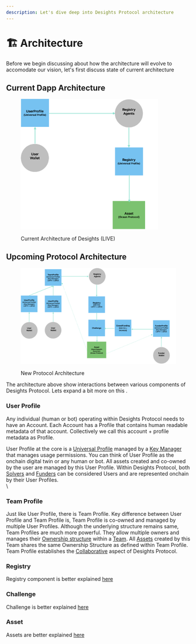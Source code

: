 ```yaml
---
description: Let's dive deep into Desights Protocol architecture
---
```


# 🏗️ Architecture

Before we begin discussing about how the architecture will evolve to accomodate our vision, let's first discuss state of current architecture

## Current Dapp Architecture

<figure><img src="../.gitbook/assets/Current-architecture.png" alt="" width="375"><figcaption><p>Current Architecture of Desights (LIVE)</p></figcaption></figure>

## Upcoming Protocol Architecture



<figure><img src="../.gitbook/assets/protocol-architecture.png" alt=""><figcaption><p>New Protocol Architecture</p></figcaption></figure>

The architecture above show interactions between various components of Desights Protocol. Lets expand a bit more on this .

### **User Profile**&#x20;

Any individual (human or bot) operating within Desights Protocol needs to have an Account. Each Account has a Profile that contains human readable metadata of that account. Collectively we call this account + profile metadata as Profile.&#x20;

User Profile at the core is a [Universal Profile](https://docs.lukso.tech/standards/universal-profile/introduction) managed by a [Key Manager](https://docs.lukso.tech/standards/universal-profile/lsp6-key-manager) that manages usage permissions. You can think of User Profile as the onchain digital twin or any human or bot. All assets created and co-owned by the user are managed by  this User Profile. Within Desights Protocol, both [Solvers](../core-components/solvers.md) and [Funders](../core-components/funders.md) can be considered Users and are represented onchain by their User Profiles.\
\


### Team Profile

Just like User Profile, there is Team Profile. Key difference between User Profile and Team Profile is, Team Profile is co-owned and managed by multiple User Profiles. Although the underlying structure remains same, Team Profiles are much more powerful. They allow multiple owners and manages their [Ownership structure](../core-components/ownership-split.md) within a [Team](../core-components/teams.md). All [Assets](../core-components/asset.md) created by this Team shares the same Ownership Structure as defined within Team Profile. Team Profile establishes the [Collaborative](../concepts/collaborate.md) aspect of Desights Protocol.&#x20;



### Registry

Registry component is better explained [here](../core-components/registry.md)



### Challenge

Challenge is better explained [here](../core-components/challenge.md)



### Asset

Assets are better explained [here](../core-components/asset.md)
